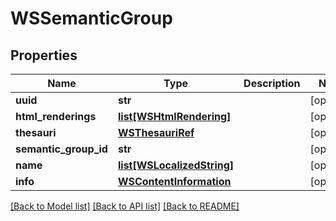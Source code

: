 # WSSemanticGroup

## Properties
Name | Type | Description | Notes
------------ | ------------- | ------------- | -------------
**uuid** | **str** |  | [optional] 
**html_renderings** | [**list[WSHtmlRendering]**](WSHtmlRendering.md) |  | [optional] 
**thesauri** | [**WSThesauriRef**](WSThesauriRef.md) |  | [optional] 
**semantic_group_id** | **str** |  | [optional] 
**name** | [**list[WSLocalizedString]**](WSLocalizedString.md) |  | [optional] 
**info** | [**WSContentInformation**](WSContentInformation.md) |  | [optional] 

[[Back to Model list]](../README.md#documentation-for-models) [[Back to API list]](../README.md#documentation-for-api-endpoints) [[Back to README]](../README.md)


